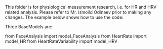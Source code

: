 This folder is for physiological measurement research, i.e. for HR and HRV-related analysis. Please refer to Mr. Ismoild Odinaev prior to making any changes. The example below shows how to use the code:


Three BaseModels are:

from FaceAnalysis import model_FaceAnalysis
from HeartRate import model_HR
from HeartRateVariability import model_HRV
